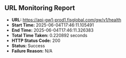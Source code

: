 ## URL Monitoring Report

- **URL:** https://api-gw1-prod1.fisglobal.com/gw/v1/health
- **Start Time:** 2025-06-04T17:46:11.105491
- **End Time:** 2025-06-04T17:46:11.326383
- **Total Time Taken:** 0.220892 seconds
- **HTTP Status Code:** 200
- **Status:** Success
- **Failure Reason:** N/A
